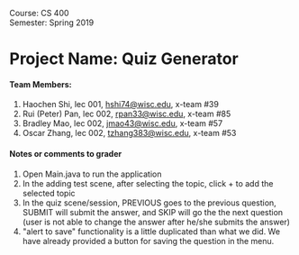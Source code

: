 Course: CS 400<br/>
Semester: Spring 2019<br/>
# Project Name: Quiz Generator
#### Team Members:
1. Haochen Shi, lec 001, hshi74@wisc.edu, x-team #39
2. Rui (Peter) Pan, lec 002, rpan33@wisc.edu, x-team #85
3. Bradley Mao, lec 002, jmao43@wisc.edu, x-team #57
4. Oscar Zhang, lec 002, tzhang383@wisc.edu, x-team #53

#### Notes or comments to grader
1. Open Main.java to run the application
2. In the adding test scene, after selecting the topic, click + to add the selected topic
3. In the quiz scene/session, PREVIOUS goes to the previous question, SUBMIT will submit the answer, and SKIP will go the the next question (user is not able to change the answer after he/she submits the answer)
4. "alert to save" functionality is a little duplicated than what we did. We have already provided a button for saving the question in the menu.
